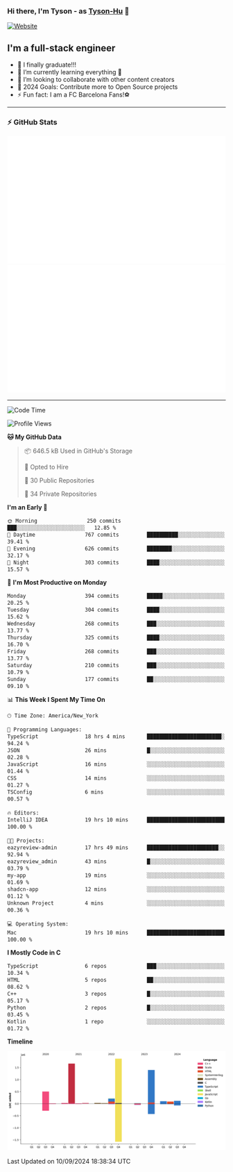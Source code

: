 ### Hi there, I'm Tyson - as [Tyson-Hu][website] 👋

[![Website](https://img.shields.io/website?label=Tianzhe.me&style=for-the-badge&url=https%3A%2F%2Ftianzhe.me)](https://tianzhe.me)


## I'm a full-stack engineer

- 🔭 I finally graduate!!!
- 🌱 I’m currently learning everything 🤣
- 👯 I’m looking to collaborate with other content creators
- 🥅 2024 Goals: Contribute more to Open Source projects
- ⚡ Fun fact: I am a FC Barcelona Fans!⚽️

---

### ⚡️ GitHub Stats
![](https://raw.githubusercontent.com/Tyson-Hu/github-stats-card/master/generated/overview.svg)
![](https://raw.githubusercontent.com/Tyson-Hu/github-stats-card/master/generated/languages.svg)

---

<!--START_SECTION:waka-->
![Code Time](http://img.shields.io/badge/Code%20Time-241%20hrs%2035%20mins-blue)

![Profile Views](http://img.shields.io/badge/Profile%20Views-0-blue)

**🐱 My GitHub Data** 

> 📦 646.5 kB Used in GitHub's Storage 
 > 
> 💼 Opted to Hire
 > 
> 📜 30 Public Repositories 
 > 
> 🔑 34 Private Repositories 
 > 
**I'm an Early 🐤** 

```text
🌞 Morning                250 commits         ███░░░░░░░░░░░░░░░░░░░░░░   12.85 % 
🌆 Daytime                767 commits         ██████████░░░░░░░░░░░░░░░   39.41 % 
🌃 Evening                626 commits         ████████░░░░░░░░░░░░░░░░░   32.17 % 
🌙 Night                  303 commits         ████░░░░░░░░░░░░░░░░░░░░░   15.57 % 
```
📅 **I'm Most Productive on Monday** 

```text
Monday                   394 commits         █████░░░░░░░░░░░░░░░░░░░░   20.25 % 
Tuesday                  304 commits         ████░░░░░░░░░░░░░░░░░░░░░   15.62 % 
Wednesday                268 commits         ███░░░░░░░░░░░░░░░░░░░░░░   13.77 % 
Thursday                 325 commits         ████░░░░░░░░░░░░░░░░░░░░░   16.70 % 
Friday                   268 commits         ███░░░░░░░░░░░░░░░░░░░░░░   13.77 % 
Saturday                 210 commits         ███░░░░░░░░░░░░░░░░░░░░░░   10.79 % 
Sunday                   177 commits         ██░░░░░░░░░░░░░░░░░░░░░░░   09.10 % 
```


📊 **This Week I Spent My Time On** 

```text
🕑︎ Time Zone: America/New_York

💬 Programming Languages: 
TypeScript               18 hrs 4 mins       ████████████████████████░   94.24 % 
JSON                     26 mins             █░░░░░░░░░░░░░░░░░░░░░░░░   02.28 % 
JavaScript               16 mins             ░░░░░░░░░░░░░░░░░░░░░░░░░   01.44 % 
CSS                      14 mins             ░░░░░░░░░░░░░░░░░░░░░░░░░   01.27 % 
TSConfig                 6 mins              ░░░░░░░░░░░░░░░░░░░░░░░░░   00.57 % 

🔥 Editors: 
IntelliJ IDEA            19 hrs 10 mins      █████████████████████████   100.00 % 

🐱‍💻 Projects: 
eazyreview-admin         17 hrs 49 mins      ███████████████████████░░   92.94 % 
eazyreview_admin         43 mins             █░░░░░░░░░░░░░░░░░░░░░░░░   03.79 % 
my-app                   19 mins             ░░░░░░░░░░░░░░░░░░░░░░░░░   01.69 % 
shadcn-app               12 mins             ░░░░░░░░░░░░░░░░░░░░░░░░░   01.12 % 
Unknown Project          4 mins              ░░░░░░░░░░░░░░░░░░░░░░░░░   00.36 % 

💻 Operating System: 
Mac                      19 hrs 10 mins      █████████████████████████   100.00 % 
```

**I Mostly Code in C** 

```text
TypeScript               6 repos             ███░░░░░░░░░░░░░░░░░░░░░░   10.34 % 
HTML                     5 repos             ██░░░░░░░░░░░░░░░░░░░░░░░   08.62 % 
C++                      3 repos             █░░░░░░░░░░░░░░░░░░░░░░░░   05.17 % 
Python                   2 repos             █░░░░░░░░░░░░░░░░░░░░░░░░   03.45 % 
Kotlin                   1 repo              ░░░░░░░░░░░░░░░░░░░░░░░░░   01.72 % 
```



**Timeline**

![Lines of Code chart](https://raw.githubusercontent.com/Tyson-Hu/Tyson-Hu/main/assets/bar_graph.png)


 Last Updated on 10/09/2024 18:38:34 UTC
<!--END_SECTION:waka-->


[website]: https://github.com/Tyson-Hu
